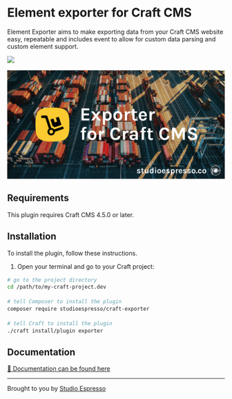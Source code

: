 # Element exporter for Craft CMS
Element Exporter aims to make exporting data from your Craft CMS website easy, repeatable and includes event to allow for custom data parsing and custom element support.

<a href="https://codeclimate.com/github/studioespresso/craft-exporter/maintainability"><img src="https://api.codeclimate.com/v1/badges/7faeac3a285488fd1235/maintainability" /></a>


![Screenshot](docs/images/banner.png)


## Requirements
This plugin requires Craft CMS 4.5.0 or later.


## Installation
To install the plugin, follow these instructions.

1. Open your terminal and go to your Craft project:

```bash
# go to the project directory
cd /path/to/my-craft-project.dev

# tell Composer to install the plugin
composer require studioespresso/craft-exporter

# tell Craft to install the plugin
./craft install/plugin exporter
```

## Documentation

[📔 Documentation can be found here](https://studioespresso.github.io/craft-exporter/)


---
Brought to you by [Studio Espresso](https://www.studioespresso.co/)
